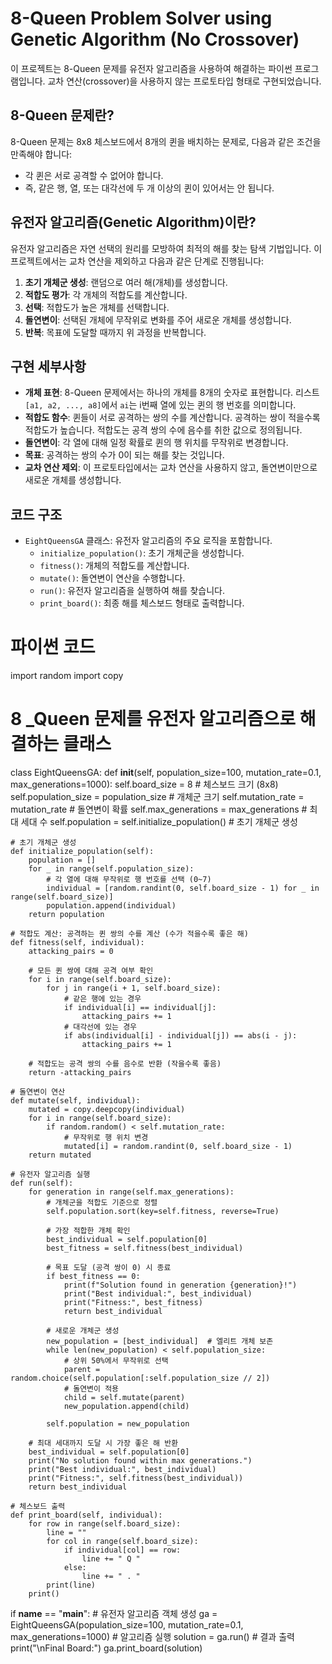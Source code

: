 # 8-Queen Problem Solver using Genetic Algorithm (No Crossover)

이 프로젝트는 8-Queen 문제를 유전자 알고리즘을 사용하여 해결하는 파이썬 프로그램입니다. 교차 연산(crossover)을 사용하지 않는 프로토타입 형태로 구현되었습니다.

## 8-Queen 문제란?
8-Queen 문제는 8x8 체스보드에서 8개의 퀸을 배치하는 문제로, 다음과 같은 조건을 만족해야 합니다:
- 각 퀸은 서로 공격할 수 없어야 합니다.
- 즉, 같은 행, 열, 또는 대각선에 두 개 이상의 퀸이 있어서는 안 됩니다.

## 유전자 알고리즘(Genetic Algorithm)이란?
유전자 알고리즘은 자연 선택의 원리를 모방하여 최적의 해를 찾는 탐색 기법입니다. 이 프로젝트에서는 교차 연산을 제외하고 다음과 같은 단계로 진행됩니다:
1. **초기 개체군 생성**: 랜덤으로 여러 해(개체)를 생성합니다.
2. **적합도 평가**: 각 개체의 적합도를 계산합니다.
3. **선택**: 적합도가 높은 개체를 선택합니다.
4. **돌연변이**: 선택된 개체에 무작위로 변화를 주어 새로운 개체를 생성합니다.
5. **반복**: 목표에 도달할 때까지 위 과정을 반복합니다.

## 구현 세부사항
- **개체 표현**: 8-Queen 문제에서는 하나의 개체를 8개의 숫자로 표현합니다. 리스트 `[a1, a2, ..., a8]`에서 `ai`는 i번째 열에 있는 퀸의 행 번호를 의미합니다.
- **적합도 함수**: 퀸들이 서로 공격하는 쌍의 수를 계산합니다. 공격하는 쌍이 적을수록 적합도가 높습니다. 적합도는 공격 쌍의 수에 음수를 취한 값으로 정의됩니다.
- **돌연변이**: 각 열에 대해 일정 확률로 퀸의 행 위치를 무작위로 변경합니다.
- **목표**: 공격하는 쌍의 수가 0이 되는 해를 찾는 것입니다.
- **교차 연산 제외**: 이 프로토타입에서는 교차 연산을 사용하지 않고, 돌연변이만으로 새로운 개체를 생성합니다.

## 코드 구조
- `EightQueensGA` 클래스: 유전자 알고리즘의 주요 로직을 포함합니다.
  - `initialize_population()`: 초기 개체군을 생성합니다.
  - `fitness()`: 개체의 적합도를 계산합니다.
  - `mutate()`: 돌연변이 연산을 수행합니다.
  - `run()`: 유전자 알고리즘을 실행하여 해를 찾습니다.
  - `print_board()`: 최종 해를 체스보드 형태로 출력합니다.

# 파이썬 코드 

import random
import copy

# 8 _Queen 문제를 유전자 알고리즘으로 해결하는 클래스
class EightQueensGA:
    def __init__(self, population_size=100, mutation_rate=0.1, max_generations=1000):
        self.board_size = 8  # 체스보드 크기 (8x8)
        self.population_size = population_size  # 개체군 크기
        self.mutation_rate = mutation_rate  # 돌연변이 확률
        self.max_generations = max_generations  # 최대 세대 수
        self.population = self.initialize_population()  # 초기 개체군 생성

    # 초기 개체군 생성
    def initialize_population(self):
        population = []
        for _ in range(self.population_size):
            # 각 열에 대해 무작위로 행 번호를 선택 (0~7)
            individual = [random.randint(0, self.board_size - 1) for _ in range(self.board_size)]
            population.append(individual)
        return population

    # 적합도 계산: 공격하는 퀸 쌍의 수를 계산 (수가 적을수록 좋은 해)
    def fitness(self, individual):
        attacking_pairs = 0

        # 모든 퀸 쌍에 대해 공격 여부 확인
        for i in range(self.board_size):
            for j in range(i + 1, self.board_size):
                # 같은 행에 있는 경우
                if individual[i] == individual[j]:
                    attacking_pairs += 1
                # 대각선에 있는 경우
                if abs(individual[i] - individual[j]) == abs(i - j):
                    attacking_pairs += 1

        # 적합도는 공격 쌍의 수를 음수로 반환 (작을수록 좋음)
        return -attacking_pairs

    # 돌연변이 연산
    def mutate(self, individual):
        mutated = copy.deepcopy(individual)
        for i in range(self.board_size):
            if random.random() < self.mutation_rate:
                # 무작위로 행 위치 변경
                mutated[i] = random.randint(0, self.board_size - 1)
        return mutated

    # 유전자 알고리즘 실행
    def run(self):
        for generation in range(self.max_generations):
            # 개체군을 적합도 기준으로 정렬
            self.population.sort(key=self.fitness, reverse=True)

            # 가장 적합한 개체 확인
            best_individual = self.population[0]
            best_fitness = self.fitness(best_individual)

            # 목표 도달 (공격 쌍이 0) 시 종료
            if best_fitness == 0:
                print(f"Solution found in generation {generation}!")
                print("Best individual:", best_individual)
                print("Fitness:", best_fitness)
                return best_individual

            # 새로운 개체군 생성
            new_population = [best_individual]  # 엘리트 개체 보존
            while len(new_population) < self.population_size:
                # 상위 50%에서 무작위로 선택
                parent = random.choice(self.population[:self.population_size // 2])
                # 돌연변이 적용
                child = self.mutate(parent)
                new_population.append(child)

            self.population = new_population

        # 최대 세대까지 도달 시 가장 좋은 해 반환
        best_individual = self.population[0]
        print("No solution found within max generations.")
        print("Best individual:", best_individual)
        print("Fitness:", self.fitness(best_individual))
        return best_individual

    # 체스보드 출력
    def print_board(self, individual):
        for row in range(self.board_size):
            line = ""
            for col in range(self.board_size):
                if individual[col] == row:
                    line += " Q "
                else:
                    line += " . "
            print(line)
        print()
if __name__ == "__main__":
    # 유전자 알고리즘 객체 생성
    ga = EightQueensGA(population_size=100, mutation_rate=0.1, max_generations=1000)
    # 알고리즘 실행
    solution = ga.run()
    # 결과 출력
    print("\nFinal Board:")
    ga.print_board(solution)
